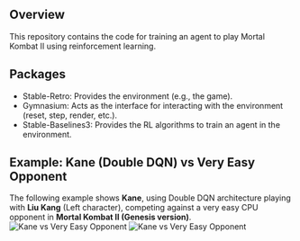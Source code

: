 ## Overview

This repository contains the code for training an agent to play Mortal Kombat II using reinforcement learning.

## Packages 
- Stable-Retro: Provides the environment (e.g., the game).
- Gymnasium: Acts as the interface for interacting with the environment (reset, step, render, etc.).
- Stable-Baselines3: Provides the RL algorithms to train an agent in the environment.

## Example: Kane (Double DQN) vs Very Easy Opponent
The following example shows **Kane**, using Double DQN architecture playing with **Liu Kang** (Left character), competing against a very easy CPU opponent in **Mortal Kombat II (Genesis version)**.
![Kane vs Very Easy Opponent](data/replays/LiuKang-VeryEasy.gif) ![Kane vs Very Easy Opponent](data/replays/LiuKang-Jax-VeryEasy.gif)
